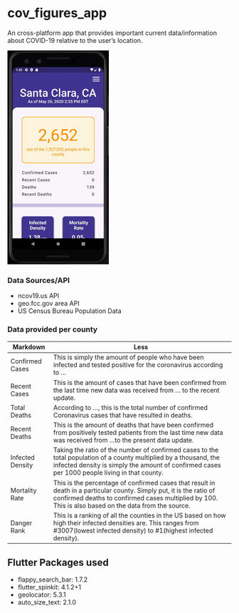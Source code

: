 # cov_figures_app

An cross-platform app that provides important current data&#x2F;information about COVID-19 relative to the user’s location.

![App Demo](https://github.com/itodotimothy6/cov_figures_app/blob/master/Cov-Figures-Demo.gif)

### Data Sources/API
* ncov19.us API
* geo.fcc.gov area API
* US Census Bureau Population Data  


### Data provided per county
Markdown | Less 
---------------------------| ------------------------------
Confirmed Cases | This is simply the amount of people who have been infected and tested positive for the coronavirus according to …
Recent Cases | This is the amount of cases that have been confirmed from the last time new data was received from … to the recent update.
Total Deaths | According to …, this is the total number of confirmed Coronavirus cases that have resulted in deaths.
Recent Deaths| This is the amount of deaths that have been confirmed from positively tested patients from the last time new data was received from …to the present data update.
Infected Density | Taking the ratio of the number of confirmed cases to the total population of a county multiplied by a thousand, the infected density is simply the amount of confirmed cases per 1000 people living in that county.
Mortality Rate | This is the percentage of confirmed cases that result in death in a particular county. Simply put, it is the ratio of confirmed deaths to confirmed cases multiplied by 100. This is also based on the data from the source. 
Danger Rank | This is a ranking of all the counties in the US based on how high their infected densities are. This ranges from #3007(lowest infected density)  to #1(highest infected density).


## Flutter Packages used
* flappy_search_bar: 1.7.2
* flutter_spinkit: 4.1.2+1
* geolocator: 5.3.1
* auto_size_text: 2.1.0
